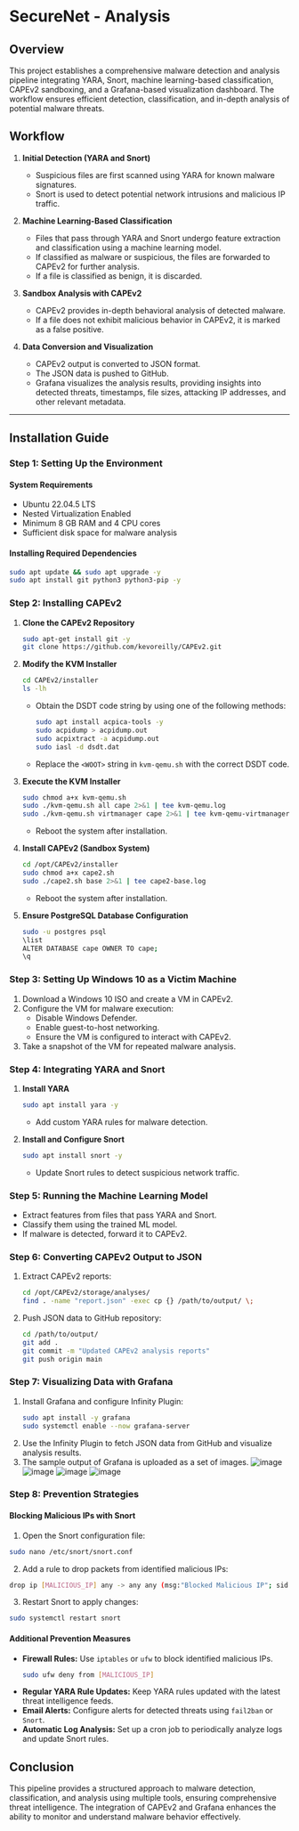 # SecureNet - Analysis

## Overview
This project establishes a comprehensive malware detection and analysis pipeline integrating YARA, Snort, machine learning-based classification, CAPEv2 sandboxing, and a Grafana-based visualization dashboard. The workflow ensures efficient detection, classification, and in-depth analysis of potential malware threats.

## Workflow
1. **Initial Detection (YARA and Snort)**
   - Suspicious files are first scanned using YARA for known malware signatures.
   - Snort is used to detect potential network intrusions and malicious IP traffic.
   
2. **Machine Learning-Based Classification**
   - Files that pass through YARA and Snort undergo feature extraction and classification using a machine learning model.
   - If classified as malware or suspicious, the files are forwarded to CAPEv2 for further analysis.
   - If a file is classified as benign, it is discarded.
   
3. **Sandbox Analysis with CAPEv2**
   - CAPEv2 provides in-depth behavioral analysis of detected malware.
   - If a file does not exhibit malicious behavior in CAPEv2, it is marked as a false positive.
   
4. **Data Conversion and Visualization**
   - CAPEv2 output is converted to JSON format.
   - The JSON data is pushed to GitHub.
   - Grafana visualizes the analysis results, providing insights into detected threats, timestamps, file sizes, attacking IP addresses, and other relevant metadata.

---

## Installation Guide

### Step 1: Setting Up the Environment
#### System Requirements
- Ubuntu 22.04.5 LTS
- Nested Virtualization Enabled
- Minimum 8 GB RAM and 4 CPU cores
- Sufficient disk space for malware analysis

#### Installing Required Dependencies
```bash
sudo apt update && sudo apt upgrade -y
sudo apt install git python3 python3-pip -y
```

### Step 2: Installing CAPEv2
1. **Clone the CAPEv2 Repository**
   ```bash
   sudo apt-get install git -y
   git clone https://github.com/kevoreilly/CAPEv2.git
   ```

2. **Modify the KVM Installer**
   ```bash
   cd CAPEv2/installer
   ls -lh
   ```
   - Obtain the DSDT code string by using one of the following methods:
     ```bash
     sudo apt install acpica-tools -y
     sudo acpidump > acpidump.out
     sudo acpixtract -a acpidump.out
     sudo iasl -d dsdt.dat
     ```
   - Replace the `<WOOT>` string in `kvm-qemu.sh` with the correct DSDT code.

3. **Execute the KVM Installer**
   ```bash
   sudo chmod a+x kvm-qemu.sh
   sudo ./kvm-qemu.sh all cape 2>&1 | tee kvm-qemu.log
   sudo ./kvm-qemu.sh virtmanager cape 2>&1 | tee kvm-qemu-virtmanager.log
   ```
   - Reboot the system after installation.

4. **Install CAPEv2 (Sandbox System)**
   ```bash
   cd /opt/CAPEv2/installer
   sudo chmod a+x cape2.sh
   sudo ./cape2.sh base 2>&1 | tee cape2-base.log
   ```
   - Reboot the system after installation.

5. **Ensure PostgreSQL Database Configuration**
   ```bash
   sudo -u postgres psql
   \list
   ALTER DATABASE cape OWNER TO cape;
   \q
   ```

### Step 3: Setting Up Windows 10 as a Victim Machine
1. Download a Windows 10 ISO and create a VM in CAPEv2.
2. Configure the VM for malware execution:
   - Disable Windows Defender.
   - Enable guest-to-host networking.
   - Ensure the VM is configured to interact with CAPEv2.
3. Take a snapshot of the VM for repeated malware analysis.

### Step 4: Integrating YARA and Snort
1. **Install YARA**
   ```bash
   sudo apt install yara -y
   ```
   - Add custom YARA rules for malware detection.

2. **Install and Configure Snort**
   ```bash
   sudo apt install snort -y
   ```
   - Update Snort rules to detect suspicious network traffic.

### Step 5: Running the Machine Learning Model
- Extract features from files that pass YARA and Snort.
- Classify them using the trained ML model.
- If malware is detected, forward it to CAPEv2.

### Step 6: Converting CAPEv2 Output to JSON
1. Extract CAPEv2 reports:
   ```bash
   cd /opt/CAPEv2/storage/analyses/
   find . -name "report.json" -exec cp {} /path/to/output/ \;
   ```
2. Push JSON data to GitHub repository:
   ```bash
   cd /path/to/output/
   git add .
   git commit -m "Updated CAPEv2 analysis reports"
   git push origin main
   ```

### Step 7: Visualizing Data with Grafana
1. Install Grafana and configure Infinity Plugin:
   ```bash
   sudo apt install -y grafana
   sudo systemctl enable --now grafana-server
   ```
2. Use the Infinity Plugin to fetch JSON data from GitHub and visualize analysis results.
3. The sample output of Grafana is uploaded as a set of images.
![image](Images/testimage.jpeg)
![image](Images/testimage2.jpeg)
![image](Images/testimage3.jpeg)
![image](Images/testimage4.jpeg)

### Step 8: Prevention Strategies
#### Blocking Malicious IPs with Snort
1. Open the Snort configuration file:
```bash
sudo nano /etc/snort/snort.conf
```
2. Add a rule to drop packets from identified malicious IPs:
```bash
drop ip [MALICIOUS_IP] any -> any any (msg:"Blocked Malicious IP"; sid:1000001;)
```
3. Restart Snort to apply changes:
```bash
sudo systemctl restart snort
```

#### Additional Prevention Measures
- **Firewall Rules:** Use `iptables` or `ufw` to block identified malicious IPs.
  ```bash
  sudo ufw deny from [MALICIOUS_IP]
  ```
- **Regular YARA Rule Updates:** Keep YARA rules updated with the latest threat intelligence feeds.
- **Email Alerts:** Configure alerts for detected threats using `fail2ban` or `Snort`.
- **Automatic Log Analysis:** Set up a cron job to periodically analyze logs and update Snort rules.


## Conclusion
This pipeline provides a structured approach to malware detection, classification, and analysis using multiple tools, ensuring comprehensive threat intelligence. The integration of CAPEv2 and Grafana enhances the ability to monitor and understand malware behavior effectively.


